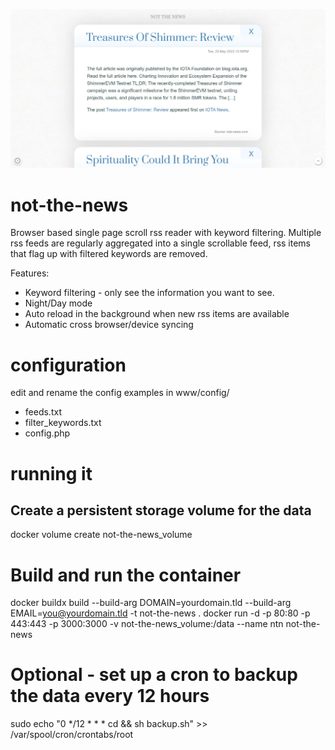 ![image](screenshot.jpg)

# not-the-news
Browser based single page scroll rss reader with keyword filtering.
Multiple rss feeds are regularly aggregated into a single scrollable feed, rss items that flag up with filtered keywords are removed.

Features:
- Keyword filtering - only see the information you want to see.
- Night/Day mode
- Auto reload in the background when new rss items are available
- Automatic cross browser/device syncing

# configuration

edit and rename the config examples in
www/config/
- feeds.txt
- filter_keywords.txt
- config.php

# running it

## Create a persistent storage volume for the data
docker volume create not-the-news_volume

# Build and run the container
docker buildx build --build-arg DOMAIN=yourdomain.tld --build-arg EMAIL=you@yourdomain.tld -t not-the-news .
docker run -d -p 80:80 -p 443:443 -p 3000:3000 -v not-the-news_volume:/data --name ntn not-the-news

# Optional - set up a cron to backup the data every 12 hours

sudo echo "0 */12 * * * cd <FOLDER WHERE NOT-THE-NEWS IS LOCATED> && sh backup.sh" >> /var/spool/cron/crontabs/root
